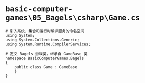 # `basic-computer-games\05_Bagels\csharp\Game.cs`

```
# 引入系统、集合和运行时编译服务的命名空间
using System;
using System.Collections.Generic;
using System.Runtime.CompilerServices;

# 定义 Bagels 游戏类，继承自 GameBase 类
namespace BasicComputerGames.Bagels
{
    public class Game : GameBase
    }
}
```